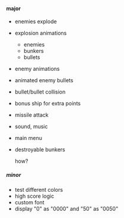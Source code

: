 #### major

- enemies explode
- explosion animations
    - enemies
    - bunkers
    - bullets
- enemy animations
- animated enemy bullets
- bullet/bullet collision
- bonus ship for extra points
- missile attack
- sound, music
- main menu
- destroyable bunkers

    how?

##### minor

- test different colors
- high score logic
- custom font
- display "0" as "0000" and "50" as "0050"

